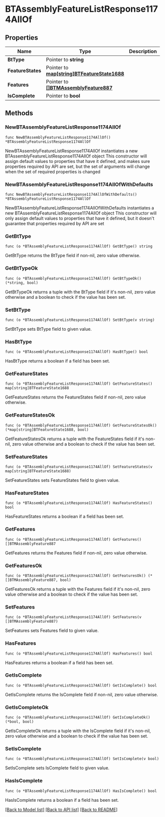 # BTAssemblyFeatureListResponse1174AllOf

## Properties

Name | Type | Description | Notes
------------ | ------------- | ------------- | -------------
**BtType** | Pointer to **string** |  | [optional] 
**FeatureStates** | Pointer to [**map[string]BTFeatureState1688**](BTFeatureState-1688.md) |  | [optional] 
**Features** | Pointer to [**[]BTMAssemblyFeature887**](BTMAssemblyFeature-887.md) |  | [optional] 
**IsComplete** | Pointer to **bool** |  | [optional] 

## Methods

### NewBTAssemblyFeatureListResponse1174AllOf

`func NewBTAssemblyFeatureListResponse1174AllOf() *BTAssemblyFeatureListResponse1174AllOf`

NewBTAssemblyFeatureListResponse1174AllOf instantiates a new BTAssemblyFeatureListResponse1174AllOf object
This constructor will assign default values to properties that have it defined,
and makes sure properties required by API are set, but the set of arguments
will change when the set of required properties is changed

### NewBTAssemblyFeatureListResponse1174AllOfWithDefaults

`func NewBTAssemblyFeatureListResponse1174AllOfWithDefaults() *BTAssemblyFeatureListResponse1174AllOf`

NewBTAssemblyFeatureListResponse1174AllOfWithDefaults instantiates a new BTAssemblyFeatureListResponse1174AllOf object
This constructor will only assign default values to properties that have it defined,
but it doesn't guarantee that properties required by API are set

### GetBtType

`func (o *BTAssemblyFeatureListResponse1174AllOf) GetBtType() string`

GetBtType returns the BtType field if non-nil, zero value otherwise.

### GetBtTypeOk

`func (o *BTAssemblyFeatureListResponse1174AllOf) GetBtTypeOk() (*string, bool)`

GetBtTypeOk returns a tuple with the BtType field if it's non-nil, zero value otherwise
and a boolean to check if the value has been set.

### SetBtType

`func (o *BTAssemblyFeatureListResponse1174AllOf) SetBtType(v string)`

SetBtType sets BtType field to given value.

### HasBtType

`func (o *BTAssemblyFeatureListResponse1174AllOf) HasBtType() bool`

HasBtType returns a boolean if a field has been set.

### GetFeatureStates

`func (o *BTAssemblyFeatureListResponse1174AllOf) GetFeatureStates() map[string]BTFeatureState1688`

GetFeatureStates returns the FeatureStates field if non-nil, zero value otherwise.

### GetFeatureStatesOk

`func (o *BTAssemblyFeatureListResponse1174AllOf) GetFeatureStatesOk() (*map[string]BTFeatureState1688, bool)`

GetFeatureStatesOk returns a tuple with the FeatureStates field if it's non-nil, zero value otherwise
and a boolean to check if the value has been set.

### SetFeatureStates

`func (o *BTAssemblyFeatureListResponse1174AllOf) SetFeatureStates(v map[string]BTFeatureState1688)`

SetFeatureStates sets FeatureStates field to given value.

### HasFeatureStates

`func (o *BTAssemblyFeatureListResponse1174AllOf) HasFeatureStates() bool`

HasFeatureStates returns a boolean if a field has been set.

### GetFeatures

`func (o *BTAssemblyFeatureListResponse1174AllOf) GetFeatures() []BTMAssemblyFeature887`

GetFeatures returns the Features field if non-nil, zero value otherwise.

### GetFeaturesOk

`func (o *BTAssemblyFeatureListResponse1174AllOf) GetFeaturesOk() (*[]BTMAssemblyFeature887, bool)`

GetFeaturesOk returns a tuple with the Features field if it's non-nil, zero value otherwise
and a boolean to check if the value has been set.

### SetFeatures

`func (o *BTAssemblyFeatureListResponse1174AllOf) SetFeatures(v []BTMAssemblyFeature887)`

SetFeatures sets Features field to given value.

### HasFeatures

`func (o *BTAssemblyFeatureListResponse1174AllOf) HasFeatures() bool`

HasFeatures returns a boolean if a field has been set.

### GetIsComplete

`func (o *BTAssemblyFeatureListResponse1174AllOf) GetIsComplete() bool`

GetIsComplete returns the IsComplete field if non-nil, zero value otherwise.

### GetIsCompleteOk

`func (o *BTAssemblyFeatureListResponse1174AllOf) GetIsCompleteOk() (*bool, bool)`

GetIsCompleteOk returns a tuple with the IsComplete field if it's non-nil, zero value otherwise
and a boolean to check if the value has been set.

### SetIsComplete

`func (o *BTAssemblyFeatureListResponse1174AllOf) SetIsComplete(v bool)`

SetIsComplete sets IsComplete field to given value.

### HasIsComplete

`func (o *BTAssemblyFeatureListResponse1174AllOf) HasIsComplete() bool`

HasIsComplete returns a boolean if a field has been set.


[[Back to Model list]](../README.md#documentation-for-models) [[Back to API list]](../README.md#documentation-for-api-endpoints) [[Back to README]](../README.md)


